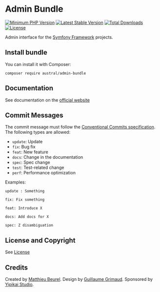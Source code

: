 # Admin Bundle

[![Minimum PHP Version](https://img.shields.io/badge/php-%3E%3D%207.4-8892BF.svg)](https://php.net/)
[![Latest Stable Version](https://img.shields.io/packagist/v/austral/admin-bundle.svg)](https://packagist.org/packages/austral/admin-bundle)
[![Total Downloads](https://poser.pugx.org/austral/admin-bundle/downloads.svg)](https://packagist.org/packages/austral/admin-bundle)
[![License](https://poser.pugx.org/austral/admin-bundle/license.svg)](https://packagist.org/packages/austral/admin-bundle)

Admin interface for the [Symfony Framework](https://symfony.com) projects.

## Install bundle

You can install it with Composer:

```
composer require austral/admin-bundle
```

## Documentation
See documentation on the [official website](https://austral.dev/en/bundles/admin-bundle)

## Commit Messages

The commit message must follow the [Conventional Commits specification](https://www.conventionalcommits.org/).
The following types are allowed:

* `update`: Update
* `fix`: Bug fix
* `feat`: New feature
* `docs`: Change in the documentation
* `spec`: Spec change
* `test`: Test-related change
* `perf`: Performance optimization

Examples:

    update : Something

    fix: Fix something

    feat: Introduce X

    docs: Add docs for X

    spec: Z disambiguation

## License and Copyright
See [License](https://austral.dev/en/license)

## Credits

Created by [Matthieu Beurel](https://www.mbeurel.com). Design by [Guillaume Grimaud](https://www.creativepark.fr). Sponsored by [Yipikai Studio](https://yipikai.studio).
